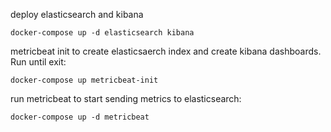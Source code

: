 deploy elasticsearch and kibana

```
docker-compose up -d elasticsearch kibana
```

metricbeat init to create elasticsaerch index and create kibana dashboards. Run until exit:

```
docker-compose up metricbeat-init
```

run metricbeat to start sending metrics to elasticsearch:

```
docker-compose up -d metricbeat
```


